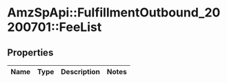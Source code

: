 # AmzSpApi::FulfillmentOutbound_20200701::FeeList

## Properties
Name | Type | Description | Notes
------------ | ------------- | ------------- | -------------

